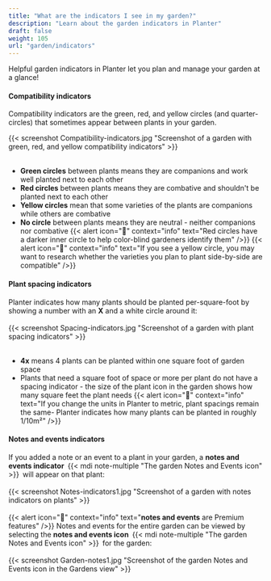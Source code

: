```yaml
---
title: "What are the indicators I see in my garden?"
description: "Learn about the garden indicators in Planter"
draft: false
weight: 105
url: "garden/indicators"
---
```

Helpful garden indicators in Planter let you plan and manage your garden at a glance!

#### Compatibility indicators
Compatibility indicators are the green, red, and yellow circles (and quarter-circles) that sometimes appear between plants in your garden.

{{< screenshot Compatibility-indicators.jpg "Screenshot of a garden with green, red, and yellow compatibility indicators" >}} <br /><br />
- **Green circles** between plants means they are companions and work well planted next to each other
- **Red circles** between plants means they are combative and shouldn't be planted next to each other
- **Yellow circles** mean that some varieties of the plants are companions while others are combative
- **No circle** between plants means they are neutral - neither companions nor combative
{{< alert icon="🍅" context="info" text="Red circles have a darker inner circle to help color-blind gardeners identify them" />}}
{{< alert icon="🥕" context="info" text="If you see a yellow circle, you may want to research whether the varieties you plan to plant side-by-side are compatible" />}}

#### Plant spacing indicators
Planter indicates how many plants should be planted per-square-foot by showing a number with an **X** and a white circle around it:<br /><br />
{{< screenshot Spacing-indicators.jpg "Screenshot of a garden with plant spacing indicators" >}}<br /><br />
- **4x** means 4 plants can be planted within one square foot of garden space
- Plants that need a square foot of space or more per plant do not have a spacing indicator - the size of the plant icon in the garden shows how many square feet the plant needs
{{< alert icon="🌱" context="info" text="If you change the units in Planter to metric, plant spacings remain the same- Planter indicates how many plants can be planted in roughly 1/10m²" />}}

#### Notes and events indicators
If you added a note or an event to a plant in your garden, a **notes and events indicator** {{< mdi note-multiple "The garden Notes and Events icon" >}} will appear on that plant:<br /><br />
{{< screenshot Notes-indicators1.jpg "Screenshot of a garden with notes indicators on plants" >}}<br /><br />
{{< alert icon="💸" context="info" text="**notes and events** are Premium features" />}}
Notes and events for the entire garden can be viewed by selecting the **notes and events icon** {{< mdi note-multiple "The garden Notes and Events icon" >}} for the garden:<br /><br />
{{< screenshot Garden-notes1.jpg "Screenshot of the garden Notes and Events icon in the Gardens view" >}}
